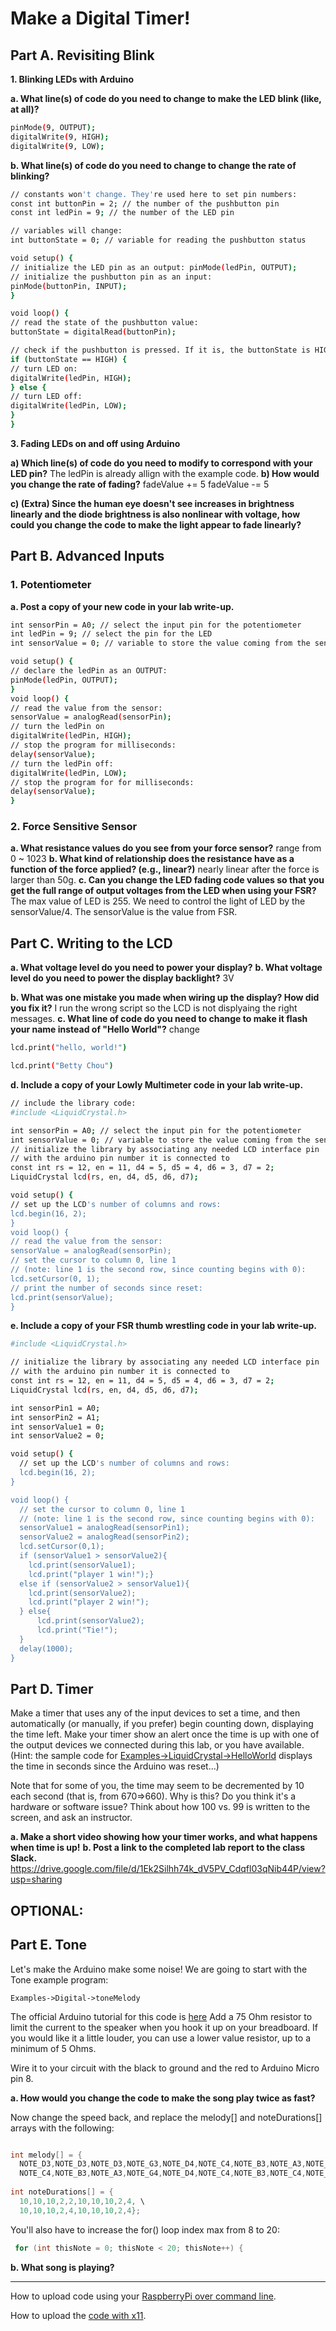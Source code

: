 # Make a Digital Timer!
 
## Part A. Revisiting Blink

**1. Blinking LEDs with Arduino**

**a. What line(s) of code do you need to change to make the LED blink (like, at all)?**
```sh
pinMode(9, OUTPUT);
digitalWrite(9, HIGH);
digitalWrite(9, LOW);
```
**b. What line(s) of code do you need to change to change the rate of blinking?**
```sh
// constants won't change. They're used here to set pin numbers:
const int buttonPin = 2; // the number of the pushbutton pin
const int ledPin = 9; // the number of the LED pin

// variables will change:
int buttonState = 0; // variable for reading the pushbutton status

void setup() {
// initialize the LED pin as an output: pinMode(ledPin, OUTPUT);
// initialize the pushbutton pin as an input:
pinMode(buttonPin, INPUT);
}

void loop() {
// read the state of the pushbutton value:
buttonState = digitalRead(buttonPin);

// check if the pushbutton is pressed. If it is, the buttonState is HIGH:
if (buttonState == HIGH) {
// turn LED on:
digitalWrite(ledPin, HIGH);
} else {
// turn LED off:
digitalWrite(ledPin, LOW);
}
}
```
**3. Fading LEDs on and off using Arduino**

**a) Which line(s) of code do you need to modify to correspond with your LED pin?**
The ledPin is already allign with the example code.
**b) How would you change the rate of fading?**
fadeValue += 5 
fadeValue -= 5

**c) (Extra) Since the human eye doesn't see increases in brightness linearly and the diode brightness is also nonlinear with voltage, how could you change the code to make the light appear to fade linearly?**

## Part B. Advanced Inputs

### 1. Potentiometer
**a. Post a copy of your new code in your lab write-up.**
```sh
int sensorPin = A0; // select the input pin for the potentiometer
int ledPin = 9; // select the pin for the LED
int sensorValue = 0; // variable to store the value coming from the sensor

void setup() {
// declare the ledPin as an OUTPUT:
pinMode(ledPin, OUTPUT);
}
void loop() {
// read the value from the sensor:
sensorValue = analogRead(sensorPin);
// turn the ledPin on
digitalWrite(ledPin, HIGH);
// stop the program for milliseconds:
delay(sensorValue);
// turn the ledPin off:
digitalWrite(ledPin, LOW);
// stop the program for for milliseconds:
delay(sensorValue);
}
```
### 2. Force Sensitive Sensor

**a. What resistance values do you see from your force sensor?**
range from 0 ~ 1023
**b. What kind of relationship does the resistance have as a function of the force applied? (e.g., linear?)**
nearly linear after the force is larger than 50g.
**c. Can you change the LED fading code values so that you get the full range of output voltages from the LED when using your FSR?**
The max value of LED is 255. We need to control the light of LED by the sensorValue/4.
The sensorValue is the value from FSR.

## Part C. Writing to the LCD
 
**a. What voltage level do you need to power your display?**
**b. What voltage level do you need to power the display backlight?**
3V
  
**b. What was one mistake you made when wiring up the display? How did you fix it?**
I run the wrong script so the LCD is not displyaing the right messages. 
**c. What line of code do you need to change to make it flash your name instead of "Hello World"?**
change 
```sh
lcd.print("hello, world!")
```
```sh
lcd.print("Betty Chou")
```
**d. Include a copy of your Lowly Multimeter code in your lab write-up.**
```sh
// include the library code:
#include <LiquidCrystal.h>

int sensorPin = A0; // select the input pin for the potentiometer
int sensorValue = 0; // variable to store the value coming from the sensor
// initialize the library by associating any needed LCD interface pin
// with the arduino pin number it is connected to
const int rs = 12, en = 11, d4 = 5, d5 = 4, d6 = 3, d7 = 2;
LiquidCrystal lcd(rs, en, d4, d5, d6, d7);

void setup() {
// set up the LCD's number of columns and rows:
lcd.begin(16, 2);
}
void loop() {
// read the value from the sensor:
sensorValue = analogRead(sensorPin);
// set the cursor to column 0, line 1
// (note: line 1 is the second row, since counting begins with 0):
lcd.setCursor(0, 1);
// print the number of seconds since reset:
lcd.print(sensorValue);
}
```
**e. Include a copy of your FSR thumb wrestling code in your lab write-up.**
```sh
#include <LiquidCrystal.h>

// initialize the library by associating any needed LCD interface pin
// with the arduino pin number it is connected to
const int rs = 12, en = 11, d4 = 5, d5 = 4, d6 = 3, d7 = 2;
LiquidCrystal lcd(rs, en, d4, d5, d6, d7);

int sensorPin1 = A0;
int sensorPin2 = A1;
int sensorValue1 = 0;
int sensorValue2 = 0;

void setup() {
  // set up the LCD's number of columns and rows:
  lcd.begin(16, 2);
}

void loop() {
  // set the cursor to column 0, line 1
  // (note: line 1 is the second row, since counting begins with 0):
  sensorValue1 = analogRead(sensorPin1);
  sensorValue2 = analogRead(sensorPin2);
  lcd.setCursor(0,1);
  if (sensorValue1 > sensorValue2){
    lcd.print(sensorValue1);
    lcd.print("player 1 win!");}
  else if (sensorValue2 > sensorValue1){
    lcd.print(sensorValue2);
    lcd.print("player 2 win!");
  } else{
      lcd.print(sensorValue2);
      lcd.print("Tie!");
  }
  delay(1000);
}
```

## Part D. Timer

Make a timer that uses any of the input devices to set a time, and then automatically (or manually, if you prefer) begin counting down, displaying the time left. Make your timer show an alert once the time is up with one of the output devices we connected during this lab, or you have available. (Hint: the sample code for [Examples->LiquidCrystal->HelloWorld](https://www.arduino.cc/en/Tutorial/HelloWorld) displays the time in seconds since the Arduino was reset...)
 
Note that for some of you, the time may seem to be decremented by 10 each second (that is, from 670=>660). Why is this? Do you think it's a hardware or software issue? Think about how 100 vs. 99 is written to the screen, and ask an instructor.

**a. Make a short video showing how your timer works, and what happens when time is up!**
**b. Post a link to the completed lab report to the class Slack.**
https://drive.google.com/file/d/1Ek2Silhh74k_dV5PV_Cdqfl03qNib44P/view?usp=sharing

## OPTIONAL:
## Part E. Tone

Let's make the Arduino make some noise! We are going to start with the Tone example program:
 
`Examples->Digital->toneMelody`

The official Arduino tutorial for this code is [here](https://www.arduino.cc/en/Tutorial/ToneMelody?from=Tutorial.Tone)
Add a 75 Ohm resistor to limit the current to the speaker when you hook it up on your breadboard. If you would like it a little louder, you can use a lower value resistor, up to a minimum of 5 Ohms.

Wire it to your circuit with the black to ground and the red to Arduino Micro pin 8. 

**a. How would you change the code to make the song play twice as fast?**
 
Now change the speed back, and replace the melody[] and noteDurations[] arrays with the following:
```c++

int melody[] = {
  NOTE_D3,NOTE_D3,NOTE_D3,NOTE_G3,NOTE_D4,NOTE_C4,NOTE_B3,NOTE_A3,NOTE_G4,NOTE_D4, \
  NOTE_C4,NOTE_B3,NOTE_A3,NOTE_G4,NOTE_D4,NOTE_C4,NOTE_B3,NOTE_C4,NOTE_A3,0};
 
int noteDurations[] = {
  10,10,10,2,2,10,10,10,2,4, \
  10,10,10,2,4,10,10,10,2,4};
 ```
You'll also have to increase the for() loop index max from 8 to 20:
 ```c++
  for (int thisNote = 0; thisNote < 20; thisNote++) {
 ```
**b. What song is playing?**
 



---
How to upload code using your [RaspberryPi over command line](https://github.com/FAR-Lab/Developing-and-Designing-Interactive-Devices/wiki/Uploading-code-to-the-Arduino-via-Raspberry-Pi-SSH).

How to upload the [code with x11](https://github.com/FAR-Lab/Developing-and-Designing-Interactive-Devices/wiki/Uploading-code-to-the-Arduino-via-Raspberry-Pi-XWindows).
